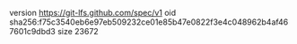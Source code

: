 version https://git-lfs.github.com/spec/v1
oid sha256:f75c3540eb6e97eb509232ce01e85b47e0822f3e4c048962b4af467601c9dbd3
size 23672
